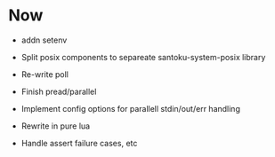 # Now

- addn setenv
- Split posix components to separeate santoku-system-posix library
- Re-write poll
- Finish pread/parallel
- Implement config options for parallell stdin/out/err handling

- Rewrite in pure lua
- Handle assert failure cases, etc
